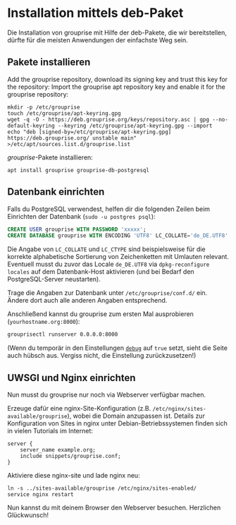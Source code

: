 # Installation mittels deb-Paket

Die Installation von grouprise mit Hilfe der deb-Pakete, die wir bereitstellen, dürfte für die
meisten Anwendungen der einfachste Weg sein.


## Pakete installieren

Add the grouprise repository, download its signing key and trust this key for the repository:
Import the grouprise apt repository key and enable it for the grouprise repository:
```shell
mkdir -p /etc/grouprise
touch /etc/grouprise/apt-keyring.gpg
wget -q -O - https://deb.grouprise.org/keys/repository.asc | gpg --no-default-keyring --keyring /etc/grouprise/apt-keyring.gpg --import
echo "deb [signed-by=/etc/grouprise/apt-keyring.gpg] https://deb.grouprise.org/ unstable main" >/etc/apt/sources.list.d/grouprise.list
```

*grouprise*-Pakete installieren:
```shell
apt install grouprise grouprise-db-postgresql
```


## Datenbank einrichten

Falls du PostgreSQL verwendest, helfen dir die folgenden Zeilen beim Einrichten der Datenbank (`sudo -u postgres psql`):

```sql
CREATE USER grouprise WITH PASSWORD 'xxxxx';
CREATE DATABASE grouprise WITH ENCODING 'UTF8' LC_COLLATE='de_DE.UTF8' LC_CTYPE='de_DE.UTF8' TEMPLATE=template0 OWNER grouprise;
```

Die Angabe von `LC_COLLATE` und `LC_CTYPE` sind beispielsweise für die korrekte alphabetische Sortierung von Zeichenketten mit Umlauten relevant.
Eventuell musst du zuvor das Locale `de_DE.UTF8` via `dpkg-reconfigure locales` auf dem Datenbank-Host aktivieren (und bei Bedarf den PostgreSQL-Server neustarten).

Trage die Angaben zur Datenbank unter `/etc/grouprise/conf.d/` ein.
Ändere dort auch alle anderen Angaben entsprechend.

Anschließend kannst du grouprise zum ersten Mal ausprobieren (`yourhostname.org:8000`):

```bash
grouprisectl runserver 0.0.0.0:8000
```

(Wenn du temporär in den Einstellungen [`debug`](../administration/configuration/options.html#debug) auf `true` setzt, sieht die Seite auch hübsch aus. Vergiss nicht, die Einstellung zurückzusetzen!)


## UWSGI und Nginx einrichten

Nun musst du grouprise nur noch via Webserver verfügbar machen.

Erzeuge dafür eine nginx-Site-Konfiguration (z.B. `/etc/nginx/sites-available/grouprise`), wobei die Domain anzupassen ist.
Details zur Konfiguration von Sites in nginx unter Debian-Betriebssystemen finden sich in vielen Tutorials im Internet:
```
server {
    server_name example.org;
    include snippets/grouprise.conf;
}
```

Aktiviere diese nginx-site und lade nginx neu:
```shell
ln -s ../sites-available/grouprise /etc/nginx/sites-enabled/
service nginx restart
```

Nun kannst du mit deinem Browser den Webserver besuchen. Herzlichen Glückwunsch!
